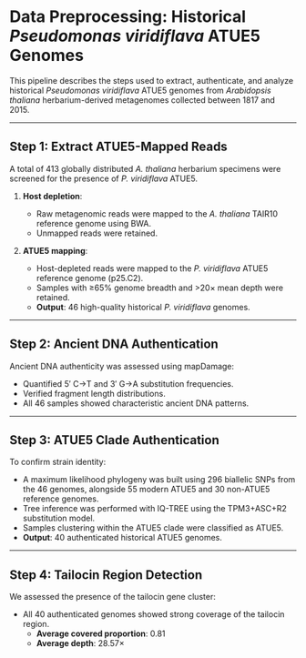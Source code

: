 # Data Preprocessing: Historical *Pseudomonas viridiflava* ATUE5 Genomes

This pipeline describes the steps used to extract, authenticate, and analyze historical *Pseudomonas viridiflava* ATUE5 genomes from *Arabidopsis thaliana* herbarium-derived metagenomes collected between 1817 and 2015.

---

## Step 1: Extract ATUE5-Mapped Reads

A total of 413 globally distributed *A. thaliana* herbarium specimens were screened for the presence of *P. viridiflava* ATUE5.

1. **Host depletion**:
   - Raw metagenomic reads were mapped to the *A. thaliana* TAIR10 reference genome using BWA.
   - Unmapped reads were retained.

2. **ATUE5 mapping**:
   - Host-depleted reads were mapped to the *P. viridiflava* ATUE5 reference genome (p25.C2).
   - Samples with ≥65% genome breadth and >20× mean depth were retained.
   - **Output**: 46 high-quality historical *P. viridiflava* genomes.

---

## Step 2: Ancient DNA Authentication

Ancient DNA authenticity was assessed using mapDamage:

- Quantified 5′ C→T and 3′ G→A substitution frequencies.
- Verified fragment length distributions.
- All 46 samples showed characteristic ancient DNA patterns.  

---

## Step 3: ATUE5 Clade Authentication

To confirm strain identity:

- A maximum likelihood phylogeny was built using 296 biallelic SNPs from the 46 genomes, alongside 55 modern ATUE5 and 30 non-ATUE5 reference genomes.
- Tree inference was performed with IQ-TREE using the TPM3+ASC+R2 substitution model.
- Samples clustering within the ATUE5 clade were classified as ATUE5.
- **Output**: 40 authenticated historical ATUE5 genomes.  

---

## Step 4: Tailocin Region Detection

We assessed the presence of the tailocin gene cluster:

- All 40 authenticated genomes showed strong coverage of the tailocin region.
  - **Average covered proportion**: 0.81  
  - **Average depth**: 28.57×  
